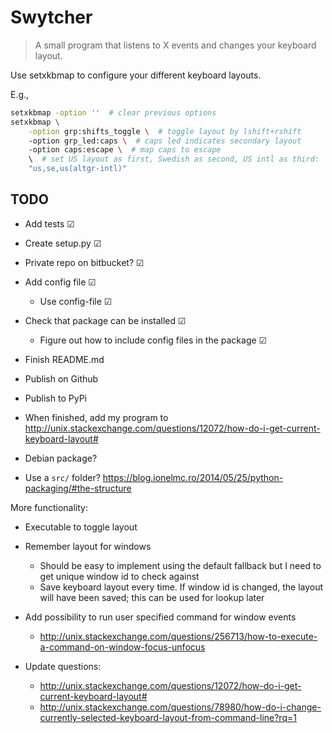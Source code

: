 # Swytcher

> A small program that listens to X events and changes your keyboard layout.

Use setxkbmap to configure your different keyboard layouts.

E.g.,

```bash
setxkbmap -option ''  # clear previous options
setxkbmap \
	-option grp:shifts_toggle \  # toggle layout by lshift+rshift
	-option grp_led:caps \  # caps led indicates secondary layout
	-option caps:escape \  # map caps to escape
	\  # set US layout as first, Swedish as second, US intl as third:
	"us,se,us(altgr-intl)"
```

## TODO

* Add tests  ☑

* Create setup.py ☑

* Private repo on bitbucket? ☑

* Add config file ☑
    * Use config-file ☑

* Check that package can be installed ☑
    * Figure out how to include config files in the package ☑

* Finish README.md

* Publish on Github

* Publish to PyPi

* When finished, add my program to
  http://unix.stackexchange.com/questions/12072/how-do-i-get-current-keyboard-layout#

* Debian package?

* Use a `src/` folder?
  https://blog.ionelmc.ro/2014/05/25/python-packaging/#the-structure

More functionality:

* Executable to toggle layout
* Remember layout for windows
    * Should be easy to implement using the default fallback
      but I need to get unique window id to check against
    * Save keyboard layout every time. If window id is changed, the layout will
      have been saved; this can be used for lookup later

* Add possibility to run user specified command for window events
  * http://unix.stackexchange.com/questions/256713/how-to-execute-a-command-on-window-focus-unfocus

* Update questions:
  * http://unix.stackexchange.com/questions/12072/how-do-i-get-current-keyboard-layout#
  * http://unix.stackexchange.com/questions/78980/how-do-i-change-currently-selected-keyboard-layout-from-command-line?rq=1
